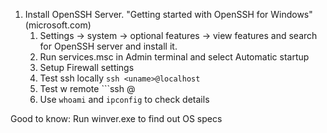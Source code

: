 1. Install OpenSSH Server. "Getting started with OpenSSH for Windows" (microsoft.com)
	1. Settings -> system -> optional features -> view features and search for OpenSSH server and install it. 
	2. Run services.msc in Admin terminal and select Automatic startup 
	3. Setup Firewall settings 
	4. Test ssh locally ```ssh <uname>@localhost```
	5.  Test w remote ```ssh <uname>@<ip>
	6. Use ```whoami``` and ```ipconfig``` to check details  



Good to know: 
Run winver.exe to find out OS specs


